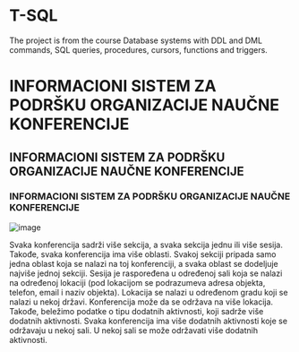 # T-SQL
The project is from the course Database systems with DDL and DML commands, SQL queries, procedures, cursors, functions and triggers.

# INFORMACIONI SISTEM ZA PODRŠKU ORGANIZACIJE NAUČNE KONFERENCIJE
## INFORMACIONI SISTEM ZA PODRŠKU ORGANIZACIJE NAUČNE KONFERENCIJE
### INFORMACIONI SISTEM ZA PODRŠKU ORGANIZACIJE NAUČNE KONFERENCIJE

![image](https://user-images.githubusercontent.com/62118800/150410887-e8080aa8-b3ce-4bce-82d3-acdcd6209cae.png)

Svaka konferencija sadrži više sekcija, a svaka sekcija jednu ili više sesija. Takođe, svaka konferencija ima više oblasti. Svakoj sekciji pripada samo jedna oblast koja se nalazi na toj konferenciji, a svaka oblast se dodeljuje najviše jednoj sekciji. Sesija je raspoređena u određenoj sali koja se nalazi na određenoj lokaciji (pod lokacijom se podrazumeva adresa objekta, telefon, email i naziv objekta). Lokacija se nalazi u određenom gradu koji se nalazi u nekoj državi. Konferencija može da se održava na više lokacija. Takođe, beležimo podatke o tipu dodatnih aktivnosti, koji sadrže više dodatnih aktivnosti. Svaka konferencija ima više dodatnih aktivnosti koje se održavaju u nekoj sali. U nekoj sali se može održavati više dodatnih aktivnosti. 
